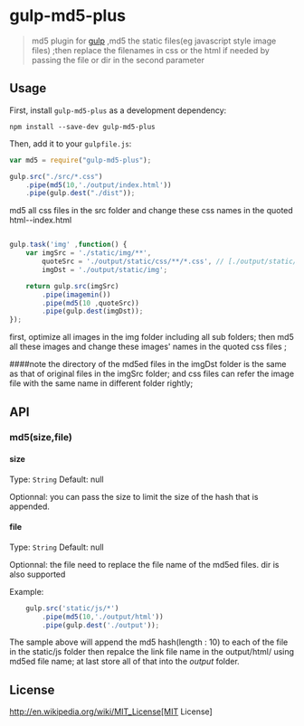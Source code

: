 # gulp-md5-plus

> md5 plugin for [gulp](https://github.com/wpfpizicai/gulp-md5-plus) ,md5 the static files(eg javascript style image files) ;then replace the filenames in css or the html if needed by passing the file or dir in the second parameter

## Usage


First, install `gulp-md5-plus` as a development dependency:

```shell
npm install --save-dev gulp-md5-plus
```

Then, add it to your `gulpfile.js`:

```javascript
var md5 = require("gulp-md5-plus");

gulp.src("./src/*.css")
	.pipe(md5(10,'./output/index.html'))
	.pipe(gulp.dest("./dist"));
```

md5 all css files in the src folder and change these css names in the quoted html--index.html

```javascript

gulp.task('img' ,function() {
    var imgSrc = './static/img/**',
        quoteSrc = './output/static/css/**/*.css', // [./output/static/css/**/*.css',./output/static/js/**/*.js']
        imgDst = './output/static/img';

    return gulp.src(imgSrc)
        .pipe(imagemin())
        .pipe(md5(10 ,quoteSrc))
        .pipe(gulp.dest(imgDst));
});

```

first, optimize all images in the img folder including all sub folders; then md5 all these images and change these images' names in the quoted css files ;


####note
the directory of the md5ed files in the imgDst folder is the same as that of original files in the imgSrc folder; and css files can refer the image file with the same name in different folder rightly;

## API

### md5(size,file)

#### size
Type: `String`
Default: null

Optionnal: you can pass the size to limit the size of the hash that is appended.

#### file
Type: `String`
Default: null

Optionnal: the file need to replace the file name of the md5ed files. dir is also supported

Example:
```javascript
	gulp.src('static/js/*')
        .pipe(md5(10,'./output/html'))
        .pipe(gulp.dest('./output'));
```

The sample above will append the md5 hash(length : 10) to each of the file in the static/js folder then repalce the link file name in the output/html/ using md5ed file name; at last store all of that into the *output* folder.



## License

http://en.wikipedia.org/wiki/MIT_License[MIT License]


